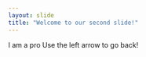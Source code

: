 ```yaml
---
layout: slide
title: "Welcome to our second slide!"
---
```

I am a pro
Use the left arrow to go back!
